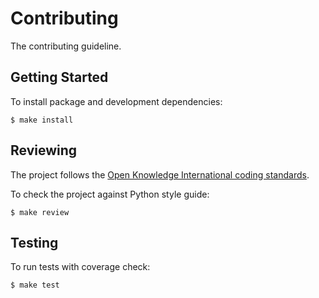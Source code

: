# Contributing

The contributing guideline.

## Getting Started

To install package and development dependencies:

```
$ make install
```

## Reviewing

The project follows the [Open Knowledge International coding standards](https://github.com/okfn/coding-standards).

To check the project against Python style guide:

```
$ make review
```

## Testing

To run tests with coverage check:

```
$ make test
```
